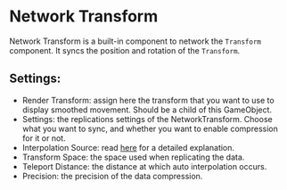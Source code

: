 # Network Transform

Network Transform is a built-in component to network the `Transform` component. It syncs the position and rotation of the `Transform`.

## Settings:

- Render Transform: assign here the transform that you want to use to display smoothed movement. Should be a child of this GameObject.
- Settings: the replications settings of the NetworkTransform. Choose what you want to sync, and whether you want to enable compression for it or not.
- Interpolation Source: read [here](../interpolation.md#interpolation-source) for a detailed explanation.
- Transform Space: the space used when replicating the data.
- Teleport Distance: the distance at which auto interpolation occurs.
- Precision: the precision of the data compression. 